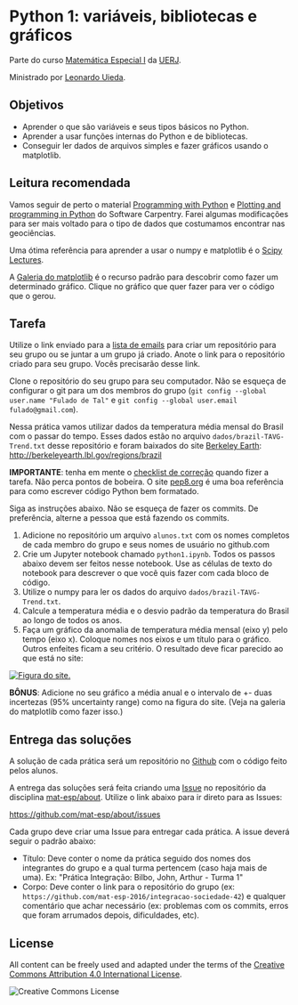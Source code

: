 # Python 1: variáveis, bibliotecas e gráficos

Parte do curso
[Matemática Especial I](https://github.com/mat-esp/about)
da [UERJ](http://www.uerj.br/).

Ministrado por [Leonardo Uieda](http://www.leouieda.com/).


## Objetivos

* Aprender o que são variáveis e seus tipos básicos no Python.
* Aprender a usar funções internas do Python e de bibliotecas.
* Conseguir ler dados de arquivos simples e fazer gráficos usando o matplotlib.


## Leitura recomendada

Vamos seguir de perto o material
[Programming with Python](http://swcarpentry.github.io/python-novice-inflammation/)
e
[Plotting and programming in Python](http://swcarpentry.github.io/python-novice-gapminder/)
do Software Carpentry.
Farei algumas modificações para ser mais voltado para o tipo de dados que
costumamos encontrar nas geociências.

Uma ótima referência para aprender a usar o numpy e matplotlib é o
[Scipy Lectures](http://www.scipy-lectures.org/).

A [Galeria do matplotlib](http://matplotlib.org/gallery.html) é o recurso
padrão para descobrir como fazer um determinado gráfico. Clique no gráfico que
quer fazer para ver o código que o gerou.


## Tarefa

Utilize o link enviado para a [lista de
emails](https://github.com/mat-esp/about#informa%C3%A7%C3%B5es) para criar um
repositório para seu grupo ou se juntar a um grupo já criado.
Anote o link para o repositório criado para seu grupo. Vocês precisarão desse
link.

Clone o repositório do seu grupo para seu computador. Não se esqueça de
configurar o git para um dos membros do grupo (`git config --global user.name
"Fulado de Tal"` e `git config --global user.email fulado@gmail.com`).

Nessa prática vamos utilizar dados da temperatura média mensal do Brasil com o
passar do tempo. Esses dados estão no arquivo `dados/brazil-TAVG-Trend.txt`
desse repositório e foram baixados do site
[Berkeley Earth](http://berkeleyearth.org/):
http://berkeleyearth.lbl.gov/regions/brazil

**IMPORTANTE**: tenha em mente o [checklist de
correção](https://github.com/mat-esp/about/blob/master/ISSUE_TEMPLATE.md#checklist-de-avalia%C3%A7%C3%A3o-do-professor)
quando fizer a tarefa. Não perca pontos de bobeira.
O site [pep8.org](http://pep8.org/) é uma boa referência para como escrever
código Python bem formatado.

Siga as instruções abaixo. Não se esqueça de fazer os commits. De preferência,
alterne a pessoa que está fazendo os commits.

1. Adicione no repositório um arquivo `alunos.txt` com os nomes completos de
   cada membro do grupo e seus nomes de usuário no github.com
2. Crie um Jupyter notebook chamado `python1.ipynb`. Todos os passos abaixo
   devem ser feitos nesse notebook. Use as células de texto do notebook para
   descrever o que você quis fazer com cada bloco de código.
3. Utilize o numpy para ler os dados do arquivo `dados/brazil-TAVG-Trend.txt`.
4. Calcule a temperatura média e o desvio padrão da temperatura do Brasil ao
   longo de todos os anos.
5. Faça um gráfico da anomalia de temperatura média mensal (eixo y) pelo tempo
   (eixo x). Coloque nomes nos eixos e um título para o gráfico. Outros
   enfeites ficam a seu critério. O resultado deve ficar parecido ao que está
   no site:

[![Figura do site.](http://berkeleyearth.lbl.gov/auto/Regional/TAVG/Figures/brazil-TAVG-Trend.png)](http://berkeleyearth.lbl.gov/regions/brazil)

**BÔNUS**: Adicione no seu gráfico a média anual e o intervalo de +- duas
incertezas (95% uncertainty range) como na figura do site. (Veja na galeria do
matplotlib como fazer isso.)


## Entrega das soluções

A solução de cada prática será um repositório no [Github](http://github.com/)
com o código feito pelos alunos.

A entrega das soluções será feita criando uma
[Issue](https://guides.github.com/features/issues/)
no repositório da disciplina
[mat-esp/about](https://github.com/mat-esp/about).
Utilize o link abaixo para ir direto para as Issues:

https://github.com/mat-esp/about/issues

Cada grupo deve criar uma Issue para entregar cada prática.
A issue deverá seguir o padrão abaixo:

* Título: Deve conter o nome da prática seguido dos nomes dos integrantes do
  grupo e a qual turma pertencem (caso haja mais de uma). Ex: "Prática
  Integração: Bilbo, John, Arthur - Turma 1"
* Corpo: Deve conter o link para o repositório do grupo (ex:
  `https://github.com/mat-esp-2016/integracao-sociedade-42`) e qualquer
  comentário que achar necessário (ex: problemas com os commits, erros que foram
  arrumados depois, dificuldades, etc).


## License

All content can be freely used and adapted under the terms of the
[Creative Commons Attribution 4.0 International License](http://creativecommons.org/licenses/by/4.0/).

![Creative Commons License](https://i.creativecommons.org/l/by/4.0/88x31.png)
